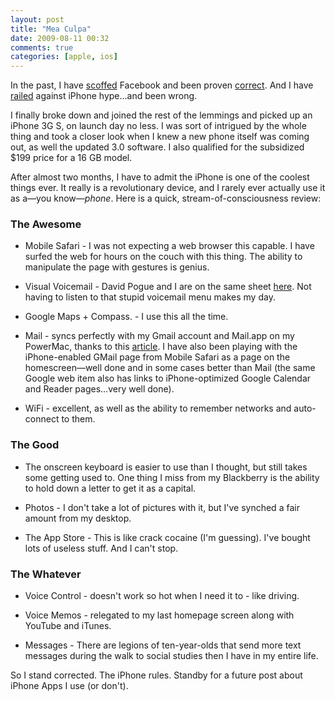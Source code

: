 ```yaml
---
layout: post  
title: "Mea Culpa"  
date: 2009-08-11 00:32  
comments: true  
categories: [apple, ios]
---
```


In the past, I have [scoffed][1] Facebook and been proven [correct][2]. And I have [railed][3] against iPhone hype...and been wrong. 

I finally broke down and joined the rest of the lemmings and picked up an iPhone 3G S, on launch day no less. I was sort of intrigued by the whole thing and took a closer look when I knew a new phone itself was coming out, as well the updated 3.0 software. I also qualified for the subsidized $199 price for a 16 GB model.

After almost two months, I have to admit the iPhone is one of the coolest things ever. It really is a revolutionary device, and I rarely ever actually use it as a&#8212;you know&#8212;_phone_. Here is a quick, stream-of-consciousness review:

### The Awesome

+ Mobile Safari - I was not expecting a web browser this capable. I have surfed the web for hours on the couch with this thing. The ability to manipulate the page with gestures is genius.

+ Visual Voicemail - David Pogue and I are on the same sheet [here][4]. Not having to listen to that stupid voicemail menu makes my day.

+ Google Maps + Compass. - I use this all the time. 

+ Mail - syncs perfectly with my Gmail account and Mail.app on my PowerMac, thanks to this [article][5]. I have also been playing with the iPhone-enabled GMail page from Mobile Safari as a page on the homescreen&#8212;well done and in some cases better than Mail (the same Google web item also has links to iPhone-optimized Google Calendar and Reader pages...very well done).

+ WiFi - excellent, as well as the ability to remember networks and auto-connect to them.

### The Good

+ The onscreen keyboard is easier to use than I thought, but still takes some getting used to. One thing I miss from my Blackberry is the ability to hold down a letter to get it as a capital. 

+ Photos - I don't take a lot of pictures with it, but I've synched a fair amount from my desktop.

+ The App Store - This is like crack cocaine (I'm guessing). I've bought lots of useless stuff. And I can't stop.

### The Whatever

+ Voice Control - doesn't work so hot when I need it to - like driving.

+ Voice Memos - relegated to my last homepage screen along with YouTube and iTunes.

+ Messages - There are legions of ten-year-olds that send more text messages during the walk to social studies then I have in my entire life. 

So I stand corrected. The iPhone rules. Standby for a future post about iPhone Apps I use (or don't).

[1]: http://www.nealsheeran.com/archives/2008/09/lameness_abound.html
[2]: http://www.nealsheeran.com/archives/2009/07/im_not_goodbut.html
[3]: http://www.nealsheeran.com/archives/2008/06/slacker.html
[4]: http://pogue.blogs.nytimes.com/2009/07/30/the-mandatory-15-second-voicemail-instructions/
[5]: http://db.tidbits.com/article/10253

